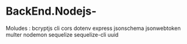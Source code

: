 # BackEnd.Nodejs-


Moludes : 
    bcryptjs
    cli 
    cors 
    dotenv
    express 
    jsonschema
    jsonwebtoken
    multer
    nodemon
    sequelize
    sequelize-cli
    uuid


